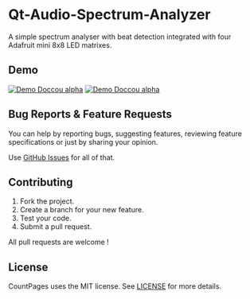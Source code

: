 # Qt-Audio-Spectrum-Analyzer

A simple spectrum analyser with beat detection integrated with four Adafruit mini 8x8 LED matrixes.

## Demo

[![Demo Doccou alpha](https://github.com/danielholanda/Qt-Audio-Spectrum-Analyzer/tree/master/Media/demo1.gif)](https://www.youtube.com/watch?v=x4nMBxEmUvA)
[![Demo Doccou alpha](https://github.com/danielholanda/Qt-Audio-Spectrum-Analyzer/tree/master/Media/demo2.gif)](https://www.youtube.com/watch?v=x4nMBxEmUvA)

## Bug Reports & Feature Requests

You can help by reporting bugs, suggesting features, reviewing feature specifications or just by sharing your opinion.

Use [GitHub Issues](https://github.com/danielholanda/Qt-Audio-Spectrum-Analyzer/issues) for all of that.

## Contributing

1. Fork the project.
2. Create a branch for your new feature.
3. Test your code.
5. Submit a pull request.

All pull requests are welcome !

## License

CountPages uses the MIT license. See [LICENSE](https://github.com/danielholanda/Qt-Audio-Spectrum-Analyzer/blob/master/LICENSE) for more details.
